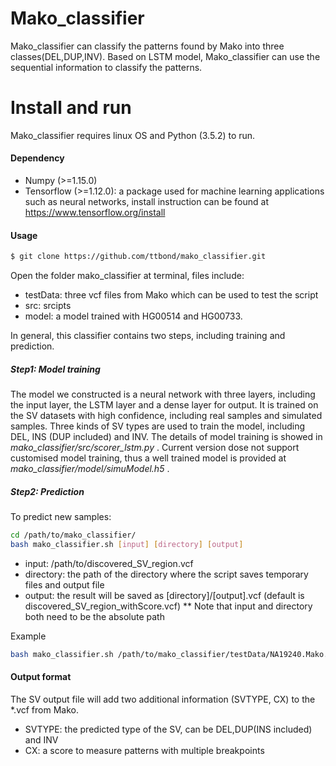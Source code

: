 # Mako_classifier
Mako_classifier can classify the patterns found by Mako into three classes(DEL,DUP,INV). Based on LSTM model, Mako_classifier can use the sequential information to classify the patterns.

# Install and run

Mako_classifier requires linux OS and Python (3.5.2) to run.

#### Dependency
* Numpy (>=1.15.0)
* Tensorflow (>=1.12.0): a package used for machine learning applications such as neural networks, install instruction can be found at https://www.tensorflow.org/install

#### Usage
```sh
$ git clone https://github.com/ttbond/mako_classifier.git
```

Open the folder mako_classifier at terminal, files include:

* testData: three vcf files from Mako which can be used to test the script
* src: srcipts
* model: a model trained with HG00514 and HG00733.

In general, this classifier contains two steps, including training and prediction. 
##### Step1: Model training
The model we constructed is a neural network with three layers, including the input layer, the LSTM layer and a dense layer for output. It is trained on the SV datasets with high confidence, including real samples and simulated samples. Three kinds of SV types are used to train the model, including DEL, INS (DUP included) and INV. The details of model training is showed in *mako_classifier/src/scorer_lstm.py* . Current version dose not support customised model training, thus a well trained model is provided at *mako_classifier/model/simuModel.h5* .
##### Step2: Prediction

To predict new samples:
```sh
cd /path/to/mako_classifier/
bash mako_classifier.sh [input] [directory] [output]
```
* input: /path/to/discovered_SV_region.vcf
* directory: the path of the directory where the script saves temporary files and output file
* output: the result will be saved as [directory]/[output].vcf (default is discovered_SV_region_withScore.vcf)
** Note that input and directory both need to be the absolute path

Example
``` sh
bash mako_classifier.sh /path/to/mako_classifier/testData/NA19240.Mako.reproduce.vcf /path/to/work/directory NA19240
```

#### Output format
The SV output file will add two additional information (SVTYPE, CX) to the *.vcf from Mako.
* SVTYPE: the predicted type of the SV, can be DEL,DUP(INS included) and INV
* CX: a score to measure patterns with multiple breakpoints


